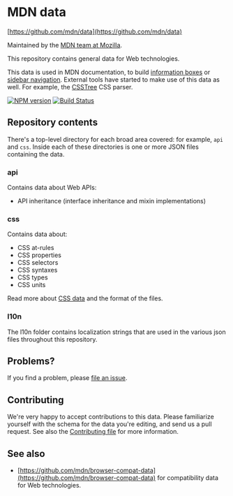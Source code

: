 # MDN data

[https://github.com/mdn/data](https://github.com/mdn/data)

Maintained by the [MDN team at Mozilla](https://wiki.mozilla.org/MDN).

This repository contains general data for Web technologies.

This data is used in MDN documentation, to build
[information boxes](https://developer.mozilla.org/en-US/docs/Web/CSS/background)
or [sidebar navigation](https://developer.mozilla.org/en-US/docs/Web/API/Window).
External tools have started to make use of this data as well.
For example, the [CSSTree](https://github.com/csstree/csstree/) CSS parser.


[![NPM version](https://img.shields.io/npm/v/mdn-data.svg)](https://www.npmjs.com/package/mdn-data)
[![Build Status](https://api.travis-ci.com/mdn/data.svg?branch=master)](https://travis-ci.com/mdn/data)

## Repository contents

There's a top-level directory for each broad area covered: for example, `api`
and `css`. Inside each of these directories is one or more
JSON files containing the data.

### api
Contains data about Web APIs:
* API inheritance (interface inheritance and mixin implementations)

### css
 Contains data about:
* CSS at-rules
* CSS properties
* CSS selectors
* CSS syntaxes
* CSS types
* CSS units

Read more about [CSS data](https://github.com/mdn/data/blob/master/css/readme.md) and the format of the files.


### l10n
The l10n folder contains localization strings that are used in the various
json files throughout this repository.

## Problems?

If you find a problem, please [file an issue](https://github.com/mdn/data/issues/new).

## Contributing

We're very happy to accept contributions to this data. Please familiarize yourself
with the schema for the data you're editing, and send us a pull request. See also the [Contributing file](https://github.com/mdn/data/blob/master/CONTRIBUTING.md) for more information.

## See also
* [https://github.com/mdn/browser-compat-data](https://github.com/mdn/browser-compat-data)
for compatibility data for Web technologies.
